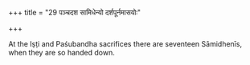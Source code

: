 +++
title = "29 पञ्चदश सामिधेन्यो दर्शपूर्नमासयोः"

+++

At the Iṣṭi and Paśubandha sacrifices there are seventeen Sāmidhenīs, when they are so handed down.
